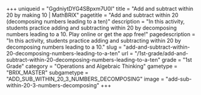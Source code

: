 +++
uniqueid = "GgdniytDYG4SBpxm7U0l"
title = "Add and subtract within 20 by making 10 | MathBRIX"
pagetitle = "Add and subtract within 20 (decomposing numbers leading to a ten)"
description = "In this activity, students practice adding and subtracting within 20 by decomposing numbers leading to a 10. Play online or get the app free!"
pagedescription = "In this activity, students practice adding and subtracting within 20 by decomposing numbers leading to a 10."
slug = "add-and-subtract-within-20-decomposing-numbers-leading-to-a-ten"
url = "/1st-grade/add-and-subtract-within-20-decomposing-numbers-leading-to-a-ten"
grade = "1st Grade"
category = "Operations and Algebraic Thinking"
gametype = "BRIX_MASTER"
subgametype = "ADD_SUB_WITHIN_20_3_NUMBERS_DECOMPOSING"
image = "add-sub-within-20-3-numbers-decomposing"
+++